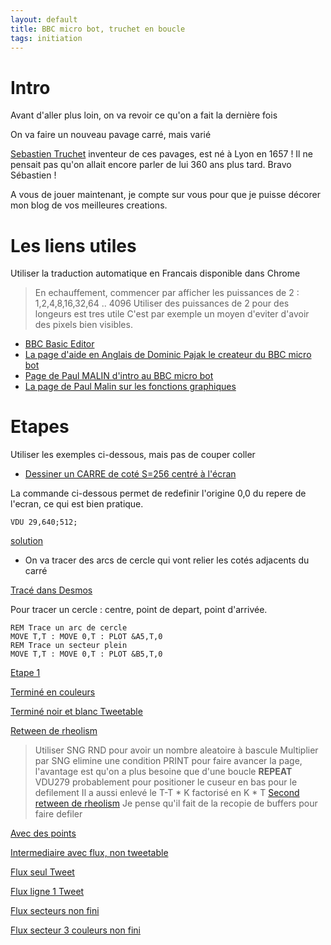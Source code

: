 ```yaml
---
layout: default
title: BBC micro bot, truchet en boucle
tags: initiation
---
```

# Intro

Avant d'aller plus loin, on va revoir ce qu'on a fait la dernière fois

On va faire un nouveau pavage carré, mais varié

[Sebastien Truchet](https://fr.wikipedia.org/wiki/S%C3%A9bastien_Truchet) inventeur de ces pavages, est né à Lyon en 1657 ! Il ne pensait pas qu'on allait encore parler de lui 360 ans plus tard. Bravo Sébastien !

A vous de jouer maintenant, je compte sur vous pour que je puisse décorer mon blog de vos meilleures creations.

# Les liens utiles

Utiliser la traduction automatique en Francais disponible dans Chrome

>En echauffement, commencer par afficher les puissances de 2 : 1,2,4,8,16,32,64 .. 4096
>Utiliser des puissances de 2 pour des longeurs est tres utile 
>C'est par exemple un moyen d'eviter d'avoir des pixels bien visibles.

- [BBC Basic Editor](https://bbcmic.ro/)
- [La page d'aide en Anglais de Dominic Pajak le createur du BBC micro bot](https://www.bbcmicrobot.com/learn/index.html)
- [Page de Paul MALIN d'intro au BBC micro bot](https://translate.google.com/translate?sl=en&tl=fr&u=https://blog.mousefingers.com/post/bbc/bbc_bbcmicrobot/)
- [La page de Paul Malin sur les fonctions graphiques](https://blog.mousefingers.com/post/bbc/bbc_reference/)

# Etapes

Utiliser les exemples ci-dessous, mais pas de couper coller

- [Dessiner un CARRE de coté S=256 centré à l'écran](https://bbcmic.ro/#%7B%22v%22%3A1%2C%22program%22%3A%22MODE2%5CnS%3D128%5CnVDU%2029%2C640%3B512%3B%5CnMOVE%200%2C0%5CnPLOT%20153%2C100%2C0%5Cn%22%7D)

La commande ci-dessous permet de redefinir l'origine 0,0 du repere de l'ecran, ce qui est bien pratique.

```basic
VDU 29,640;512;
```
[solution](https://bbcmic.ro/#%7B%22v%22%3A1%2C%22program%22%3A%22MODE2%5CnS%3D256%5CnVDU%2029%2C640%3B512%3B%5CnMOVE%200%2C0%5CnT%3DS%2F2%5CnMOVE%20T%2CT%5CnDRAW%20-T%2CT%20%5CnDRAW%20-T%2C-T%20%5CnDRAW%20T%2C-T%20%5CnDRAW%20T%2CT%20%5Cn%5Cn%22%7D)

- On va tracer des arcs de cercle qui vont relier les cotés adjacents du carré

[Tracé dans Desmos](https://www.desmos.com/calculator/of9rjtqrlo)

Pour tracer un cercle : centre, point de depart, point d'arrivée.
```basic
REM Trace un arc de cercle
MOVE T,T : MOVE 0,T : PLOT &A5,T,0
REM Trace un secteur plein
MOVE T,T : MOVE 0,T : PLOT &B5,T,0
```

[Etape 1](https://bbcmic.ro/#%7B%22v%22%3A1%2C%22program%22%3A%22MODE1%5CnS%3D128*4%5CnVDU%2029%2C640%3B512%3B%5CnMOVE%200%2C0%5CnT%3DS%2F2%5CnMOVE%20T%2CT%5CnDRAW%20-T%2CT%20%5CnDRAW%20-T%2C-T%20%5CnDRAW%20T%2C-T%20%5CnDRAW%20T%2CT%20%5CnGCOL%200%2C1%20%3A%20PROCS%2811%2F8%2C%26B5%29%5CnGCOL%200%2C2%20%3A%20PROCS%2810%2F8%2C%26B5%29%5CnGCOL%200%2C3%20%3A%20PROCS%281%2C%26A5%29%5CnGCOL%200%2C1%20%3A%20PROCS%286%2F8%2C%26B5%29%5CnGCOL%200%2C0%20%3A%20PROCS%285%2F8%2C%26B5%29%5CnEND%5CnDEF%20PROCS%28R%2CCODE%29%5CnMOVE%20T%2CT%20%3A%20MOVE%20T-T*R%2CT%20%3A%20PLOT%20CODE%2CT%2CT-T*R%5CnENDPROC%22%7D)

[Terminé en couleurs](https://bbcmic.ro/#%7B%22v%22%3A1%2C%22program%22%3A%22MODE2%5CnS%3D128*3%5CnT%3DS%2F2%5CnFOR%20I%3D0%20TO%205%5CnFOR%20J%3D0%20TO%205%5CnVDU%2029%2CI*S%3BJ*S%3B%5CnREM%20VDU%2029%2C640%3B512%3B%5CnA%3DRND%282%29%5CnIF%20A%3D1%20THEN%20PROCR%281%2C1%29%20%3A%20PROCR%28-1%2C-1%29%20ELSE%20PROCR%28-1%2C1%29%20%3A%20PROCR%281%2C-1%29%5CnNEXT%20J%5CnNEXT%20I%5CnEND%5CnDEF%20PROCR%28FX%2CFY%29%5CnGCOL%200%2C1%20%3A%20PROCS%2811%2F8%2C%26B5%29%20%5CnGCOL%200%2C2%20%3A%20PROCS%2810%2F8%2C%26B5%29%5CnGCOL%200%2C0%20%3A%20PROCS%281%2C%26A5%29%5CnGCOL%200%2C1%20%3A%20PROCS%286%2F8%2C%26B5%29%5CnGCOL%200%2C0%20%3A%20PROCS%285%2F8%2C%26B5%29%5CnENDPROC%5CnDEF%20PROCS%28R%2CCODE%29%5CnIF%20FX*FY%3D%201%20THEN%20MOVE%20T*FX%2CT*FY%20%3A%20MOVE%20%28T-T*R%29*FX%2CT*FY%20%3A%20PLOT%20CODE%2CT*FX%2C%28T-T*R%29*FY%5CnIF%20FX*FY%3D-1%20THEN%20MOVE%20T*FX%2CT*FY%20%3A%20MOVE%20T*FX%2C%28T-T*R%29*FY%20%3A%20PLOT%20CODE%2C%28T-T*R%29*FX%2CT*FY%5CnENDPROC%22%7D)

[Terminé noir et blanc Tweetable](https://bbcmic.ro/#%7B%22v%22%3A1%2C%22program%22%3A%22MODE0%5CnS%3D128%5CnT%3DS%2F2%5CnFOR%20I%3D0%20TO%2010%5CnFOR%20J%3D0%20TO%208%5CnVDU%2029%2CI*S%3BJ*S%3B%5CnA%3DRND%282%29%5CnIF%20A%3D1%20THEN%20PROCR%281%2C1%29%20%3A%20PROCR%28-1%2C-1%29%20ELSE%20PROCR%28-1%2C1%29%20%3A%20PROCR%281%2C-1%29%5CnNEXT%20J%5CnNEXT%20I%5CnEND%5CnDEF%20PROCR%28FX%2CFY%29%5CnPROCS%2811%2F8%2C1%29%20%5CnPROCS%284.5%2F8%2C0%29%5CnENDPROC%5CnDEF%20PROCS%28R%2CC%29%5CnGCOL%200%2CC%5CnMOVE%20T*FX%2CT*FY%5CnK%3DT-T*R%5CnIF%20A%3D1%20THEN%20MOVE%20K*FX%2CT*FY%20%3A%20PLOT%20%26B5%2CT*FX%2CK*FY%20ELSE%20MOVE%20T*FX%2CK*FY%20%3A%20PLOT%20%26B5%2CK*FX%2CT*FY%5CnENDPROC%22%7D)

[Retween de rheolism](https://bbcmic.ro/#%7B%22v%22%3A1%2C%22program%22%3A%22MODE0%5CnT%25%3D64%5CnVDU279%3B0%3B0%3B0%3B0%3B31%3B27%5CnREPEAT%5CnPRINT'''%5CnFORI%25%3D0TO10%5CnVDU29%2CI%25*T%25*2%3BT%25%3B%5CnPROCQ%28SGN%20RND%29%5CnNEXT%5CnUNTIL0%5CnDEF%20PROCQ%28A%25%29%5CnPROCR%28A%25*T%25%2CT%25%29%5CnPROCR%28-A%25*T%25%2C-T%25%29%5CnENDPROC%5CnDEF%20PROCR%28X%25%2CY%25%29%5CnPROCS%28-3%2F8%2C%26B5%29%5CnPROCS%287%2F16%2C%26B7%29%5CnENDPROC%5CnDEF%20PROCS%28K%2CP%25%29%5CnMOVEX%25%2CY%25%5CnIF%20A%25%3E0%20MOVEK*X%25%2CY%25%20%3A%20PLOTP%25%2CX%25%2CK*Y%25%20ELSE%20MOVEX%25%2CK*Y%25%20%3A%20PLOTP%25%2CK*X%25%2CY%25%5CnENDPROC%22%7D)
>Utiliser SNG RND pour avoir un nombre aleatoire à bascule
>Multiplier par SNG elimine une condition
>PRINT pour faire avancer la page, l'avantage est qu'on a plus besoine que d'une boucle **REPEAT**
>VDU279 probablement pour positioner le cuseur en bas pour le defilement
>Il a aussi enlevé le T-T * K factorisé en K * T 
[Second retween de rheolism](https://bbcmic.ro/#%7B%22v%22%3A1%2C%22program%22%3A%22MODE0%3AVDU29%2C64%3B960%3B%3AFORA%25%3D0TO1%3ACLS%3APROCQ%28A%25*2-1%29%3AFORY%25%3D0TO3%3AF%25%3DHIMEM%2BY%25*640%3AT%25%3D%40%25%2B256*A%25%2B64*Y%25%3AFORX%25%3D0TO63STEP4%3AT%25!X%25%3DF%25!X%25%3ANEXT%2C%2C%3AVDU279%3B0%3B0%3B0%3B0%3B31%3B31%5CnREPEATFORL%25%3D0TO7%3AR%25%3D65535ANDRND%3AFORY%25%3D0TO3%3APRINT%3AFORX%25%3D0TO9%3AT%25%3DHIMEM%2BL%25*2560%2BY%25*640%2BX%25*64%3AF%25%3D64*Y%25%2B%40%25%2B%28256ANDR%25*2%5EX%25%29%3AFORI%25%3D0TO63STEP4%3AT%25!I%25%3DF%25!I%25%3ANEXT%2C%2C%2C%3AUNTIL0%5CnDEFPROCQ%28A%25%29PROCR%28A%25*64%2C64%29%3APROCR%28-A%25*64%2C-64%29%3AENDPROC%5CnDEFPROCR%28X%25%2CY%25%29PROCS%28-3%2F8%2C%26B5%29%3APROCS%287%2F16%2C%26B7%29%3AENDPROC%5CnDEFPROCS%28K%2CP%25%29MOVEX%25%2CY%25%3AIFA%25%3E0MOVEK*X%25%2CY%25%3APLOTP%25%2CX%25%2CK*Y%25%3AENDPROC%20ELSEMOVEX%25%2CK*Y%25%3APLOTP%25%2CK*X%25%2CY%25%3AENDPROC%22%7D)
>Je pense qu'il fait de la recopie de buffers pour faire defiler


[Avec des points](https://bbcmic.ro/#%7B%22v%22%3A1%2C%22program%22%3A%22MODE2%5CnS%3D128*3%5CnT%3DS%2F2%5CnFOR%20I%3D0%20TO%205%5CnFOR%20J%3D0%20TO%205%5CnVDU%2029%2CI*S%3BJ*S%3B%5CnREM%20VDU%2029%2C640%3B512%3B%5CnA%3DRND%282%29%5CnIF%20A%3D1%20THEN%20FX%3D1%20%3A%20FY%3D1%20%3A%20PROCR%20%3A%20FX%3D-1%20%3A%20FY%3D-1%20%3A%20PROCR%5CnIF%20A%3D2%20THEN%20FX%3D-1%20%3A%20FY%3D1%20%3A%20PROCR%20%3A%20FX%3D1%20%3A%20FY%3D-1%20%3A%20PROCR%5CnNEXT%20J%5CnNEXT%20I%5CnEND%5CnDEF%20PROCR%5CnGCOL%200%2C1%20%3A%20PROCS%2811%2F8%2C%26B5%29%20%5CnGCOL%200%2C2%20%3A%20PROCS%2810%2F8%2C%26B5%29%5CnGCOL%200%2C0%20%3A%20PROCS%281%2C%26A5%29%5CnGCOL%200%2C1%20%3A%20PROCS%286%2F8%2C%26B5%29%5CnGCOL%200%2C0%20%3A%20PROCS%284.5%2F8%2C%26B5%29%5CnGCOL%200%2C4%20%3A%20MOVE%200%2CT*FY%20%3A%20PLOT%20153%2CT%2F8%2C0%5CnGCOL%200%2C5%20%3A%20MOVE%20T*FX%2C0%20%3A%20PLOT%20153%2CT%2F8%2C0%5CnGCOL%200%2C6%20%3A%20MOVE%20T*FX*%281-0.86%29%2CT*FY*0.5%20%3A%20PLOT%20153%2CT%2F8%2C0%5CnGCOL%200%2C7%20%3A%20MOVE%20T*FX*.5%2CT*FY*%281-0.86%29%20%3A%20PLOT%20153%2CT%2F8%2C0%5CnENDPROC%5CnDEF%20PROCS%28R%2CCODE%29%5CnIF%20FX*FY%3D%201%20THEN%20MOVE%20T*FX%2CT*FY%20%3A%20MOVE%20%28T-T*R%29*FX%2CT*FY%20%3A%20PLOT%20CODE%2CT*FX%2C%28T-T*R%29*FY%5CnIF%20FX*FY%3D-1%20THEN%20MOVE%20T*FX%2CT*FY%20%3A%20MOVE%20T*FX%2C%28T-T*R%29*FY%20%3A%20PLOT%20CODE%2C%28T-T*R%29*FX%2CT*FY%5CnENDPROC%22%7D)

[Intermediaire avec flux, non tweetable](https://bbcmic.ro/#%7B%22v%22%3A1%2C%22program%22%3A%22MODE2%5CnS%3D128*3%5CnT%3DS%2F2%5CnFOR%20I%3D0%20TO%203%5CnFOR%20J%3D0%20TO%203%5CnVDU%2029%2CI*S%3BJ*S%3B%5CnREM%20VDU%2029%2C640%3B512%3B%5CnA%3DRND%282%29%5CnIF%20A%3D1%20THEN%20FX%3D1%20%3A%20FY%3D1%20%3A%20PROCR%20%3A%20FX%3D-1%20%3A%20FY%3D-1%20%3A%20PROCR%5CnIF%20A%3D2%20THEN%20FX%3D-1%20%3A%20FY%3D1%20%3A%20PROCR%20%3A%20FX%3D1%20%3A%20FY%3D-1%20%3A%20PROCR%5CnNEXT%20J%5CnNEXT%20I%5CnPROCCYCLE%5CnEND%5CnDEF%20PROCR%5CnGCOL%200%2C1%20%3A%20PROCS%2811%2F8%2C%26B5%29%20%5CnGCOL%200%2C2%20%3A%20PROCS%2810%2F8%2C%26B5%29%5CnGCOL%200%2C0%20%3A%20PROCS%281%2C%26A5%29%5CnGCOL%200%2C1%20%3A%20PROCS%286%2F8%2C%26B5%29%5CnGCOL%200%2C0%20%3A%20PROCS%284.5%2F8%2C%26B5%29%5CnSW%3D0%5CnFOR%20AN%3D0%20TO%208%5CnIF%20%28%28I%2BJ%29%20MOD%202%29%3D0%20THEN%20GCOL%200%2C%28AN%20MOD%208%29%2B4%20%3A%20MOVE%20T*FX*%281-SIN%283.14*AN%2F16%29%29%2CT*FY*%281-COS%283.14*AN%2F16%29%29%20%3A%20PLOT%20153%2CT%2F8%2C0%5CnIF%20%28%28I%2BJ%29%20MOD%202%29%3D1%20THEN%20GCOL%200%2C%28%288-AN%29%20MOD%208%29%2B4%20%3A%20MOVE%20T*FX*%281-SIN%283.14*AN%2F16%29%29%2CT*FY*%281-COS%283.14*AN%2F16%29%29%20%3A%20PLOT%20153%2CT%2F8%2C0%5CnNEXT%20AN%5CnENDPROC%5CnDEF%20PROCS%28R%2CCODE%29%5CnIF%20FX*FY%3D%201%20THEN%20MOVE%20T*FX%2CT*FY%20%3A%20MOVE%20%28T-T*R%29*FX%2CT*FY%20%3A%20PLOT%20CODE%2CT*FX%2C%28T-T*R%29*FY%5CnIF%20FX*FY%3D-1%20THEN%20MOVE%20T*FX%2CT*FY%20%3A%20MOVE%20T*FX%2C%28T-T*R%29*FY%20%3A%20PLOT%20CODE%2C%28T-T*R%29*FX%2CT*FY%5CnENDPROC%5CnDEF%20PROCCYCLE%5CnK%3D4%20%3A%20REM%20logical%20colour%20to%20keep%20%5CnFOR%20Z%3D1%20TO%201000%5CnFOR%20L%3D4%20TO%2011%20%3A%20REM%20Only%20set%201-15%2C%20leave%200%20as%20black%5CnP%3D4%20%3A%20REM%20physical%20colour%20to%20set%5CnIF%20L%3DK%20THEN%20P%3D5%20%3A%20REM%20set%20physical%20colour%20to%20magenta%5CnVDU%2019%2CL%2CP%2C0%2C0%2C0%5CnNEXT%20L%5CnK%3DK%2B1%5CnIF%20K%3E11%20THEN%20K%3D4%5Cn*FX%2019%5CnNEXT%20Z%5CnENDPROC%22%7D)

[Flux seul Tweet](https://bbcmic.ro/#%7B%22v%22%3A1%2C%22program%22%3A%22MODE2%5CnS%3D128*3%5CnT%3DS%2F2%5CnFORI%3D0TO3%5CnFORJ%3D0TO3%5CnVDU29%2CI*S%3BJ*S%3B%5CnA%3DRND%282%29%5CnIFA%3D1THENFX%3D1%3AFY%3D1%3APROCR%3AFX%3D-1%3AFY%3D-1%3APROCR%20ELSEFX%3D-1%3AFY%3D1%3APROCR%3AFX%3D1%3AFY%3D-1%3APROCR%5CnNEXTJ%5CnNEXTI%5CnPROCC%5CnEND%5CnDEF%20PROCR%5CnFOR%20AN%3D0TO8%5CnW%3D%28I%2BJ%29%20MOD%202%5CnSI%3D1-SIN%283.14*AN%2F16%29%5CnCO%3D1-COS%283.14*AN%2F16%29%5CnIFW%3D0%20THEN%20GCOL0%2C%28AN%20MOD%208%29%2B4%3AMOVET*FX*SI%2CT*FY*CO%3APLOT%20153%2CT%2F8%2C0%20ELSEGCOL0%2C%28%288-AN%29MOD8%29%2B4%3AMOVET*FX*SI%2CT*FY*CO%3APLOT%20153%2CT%2F8%2C0%5CnNEXTAN%5CnENDPROC%5CnDEF%20PROCC%5CnK%3D4%20%5CnFORZ%3D1TO1E9%5CnFORL%3D4TO11%5CnP%3D4%5CnIFL%3DK%20THENP%3D5%5CnVDU%2019%2CL%2CP%2C0%2C0%2C0%5CnNEXT%20L%5CnK%3DK%2B1%5CnIF%20K%3E11%20THEN%20K%3D4%5Cn*FX%2019%5CnNEXT%20Z%5CnENDPROC%22%7D)

[Flux ligne 1 Tweet](https://bbcmic.ro/#%7B%22v%22%3A1%2C%22program%22%3A%22MODE2%5CnS%3D128%5CnT%3DS%2F2%5CnFORI%3D0TO3%5CnFORJ%3D0TO3%5CnVDU29%2CI*S%3BJ*S%3B%5CnA%3DRND%282%29%5CnIFA%3D1THENPROCR%281%2C1%29%3APROCR%28-1%2C-1%29%20ELSEPROCR%28-1%2C1%29%3APROCR%281%2C-1%29%5CnNEXTJ%5CnNEXTI%5CnPROCC%5CnEND%5CnDEF%20PROCR%28FX%2CFY%29%5CnFOR%20AN%3D0TO8%5CnW%3D%28I%2BJ%29MOD2%5CnB%3D3.14*AN%2F16%5CnU%3DCOS%28B%29%5CnV%3DSIN%28B%29%5CnIFW%3D0%20THEN%20GCOL0%2C%28AN%20MOD%208%29%2B4%3APROCD%20ELSEGCOL0%2C%28%288-AN%29MOD8%29%2B4%3APROCD%20%5CnNEXTAN%5CnENDPROC%5CnDEF%20PROCD%5CnMOVET*FX*%281-U*.8%29%2CT*FY*%281-V*.8%29%3ADRAW%20T*FX*%281-U*1.2%29%2CT*FY*%281-V*1.2%29%5CnENDPROC%5CnDEF%20PROCC%5CnK%3D4%20%5CnFORZ%3D1TO1E9%5CnFORL%3D4TO11%5CnP%3D4%5CnIFL%3DK%20THENP%3D5%5CnVDU%2019%2CL%2CP%2C0%2C0%2C0%5CnNEXT%20L%5CnK%3DK%2B1%5CnIF%20K%3E11%20THEN%20K%3D4%5Cn*FX%2019%5CnNEXT%20Z%5CnENDPROC%22%7D)

[Flux secteurs non fini](https://bbcmic.ro/#%7B%22v%22%3A1%2C%22program%22%3A%22MODE2%5CnS%3D128*3%5CnT%3DS%2F2%5CnFORI%3D0TO2%5CnFORJ%3D0TO2%5CnVDU29%2CI*S%3BJ*S%3B%5CnA%3DRND%282%29%5CnIFA%3D1THENFX%3D1%3AFY%3D1%3APROCR%3AFX%3D-1%3AFY%3D-1%3APROCR%20ELSEFX%3D-1%3AFY%3D1%3APROCR%3AFX%3D1%3AFY%3D-1%3APROCR%5CnNEXTJ%5CnNEXTI%5CnPROCC%5CnEND%5CnDEF%20PROCR%5CnFOR%20AN%3D0TO7%5CnW%3D%28I%2BJ%29MOD2%5CnB%3D3.14*AN%2F16%5CnC%3D3.14*%28AN%2B1%29%2F16%5CnU%3DCOS%28B%29%5CnV%3DSIN%28B%29%5CnU2%3DCOS%28C%29%5CnV2%3DSIN%28C%29%5CnIFW%3D0%20THEN%20GCOL0%2C%28AN%20MOD%208%29%2B4%3APROCD%20ELSEGCOL0%2C%28%288-AN%29MOD8%29%2B4%3APROCD%20%5CnNEXTAN%5CnMOVE%20T*FX%2CT*FY%5CnIF%20A%3D1%20MOVE%20.25*T*FX%2CT*FY%20%3A%20PLOT%20%26B7%2CT*FX%2C.25*T*FY%20%5CnIF%20A%3D2%20MOVE%20T*FX%2C.25*T*FY%20%3A%20PLOT%20%26B7%2C.25*T*FX%2CT*FY%5CnENDPROC%5CnDEF%20PROCD%5CnREM%20MOVE%20T*FX*%281-U*.8%29%2CT*FY*%281-V*.8%29%3ADRAW%20T*FX*%281-U*1.2%29%2CT*FY*%281-V*1.2%29%5CnMOVE%20T*FX%2CT*FY%5CnIF%20A%3D1%20THEN%20MOVE%20T*FX*%281-U*1.25%29%2CT*FY*%281-V*1.25%29%20%3A%20PLOT%20%26B5%2CT*FX*%281-U2*1.25%29%2CT*FY*%281-V2*1.25%29%20%5CnIF%20A%3D2%20THEN%20MOVE%20T*FX*%281-U2*1.25%29%2CT*FY*%281-V2*1.25%29%20%3A%20PLOT%20%26B5%2CT*FX*%281-U*1.25%29%2CT*FY*%281-V*1.25%29%5CnENDPROC%5CnDEF%20PROCC%5CnK%3D4%20%5CnFORZ%3D1TO1E9%5CnFORL%3D4TO11%5CnP%3D4%5CnIFL%3DK%20THENP%3D5%5CnVDU%2019%2CL%2CP%2C0%2C0%2C0%5CnNEXT%20L%5CnK%3DK%2B1%5CnIF%20K%3E11%20THEN%20K%3D4%5Cn*FX%2019%5CnNEXT%20Z%5CnENDPROC%22%7D)

[Flux secteur 3 couleurs non fini](https://bbcmic.ro/#%7B%22v%22%3A1%2C%22program%22%3A%22MODE1%5CnVDU%2019%2C0%2C4%2C0%2C0%2C0%5CnS%3D128*2%5CnT%3DS%2F2%5CnFORI%3D0TO5%5CnFORJ%3D0TO5%5CnVDU29%2CI*S%3BJ*S%3B%5CnA%3DRND%282%29%5CnIFA%3D1THENFX%3D1%3AFY%3D1%3APROCR%3AFX%3D-1%3AFY%3D-1%3APROCR%20ELSEFX%3D-1%3AFY%3D1%3APROCR%3AFX%3D1%3AFY%3D-1%3APROCR%5CnNEXTJ%5CnNEXTI%5CnEND%5CnDEF%20PROCR%5CnFOR%20AN%3D0TO2%5CnW%3D%28I%2BJ%29MOD2%5CnB%3D3.14*AN%2F6%5CnC%3D3.14*%28AN%2B1%29%2F6%5CnU%3DCOS%28B%29%5CnV%3DSIN%28B%29%5CnU2%3DCOS%28C%29%5CnV2%3DSIN%28C%29%5CnIFW%3D0%20THEN%20GCOL0%2CAN%2B1%3APROCD%20ELSEGCOL0%2C%282-AN%29%2B1%3APROCD%20%5CnNEXTAN%5CnMOVE%20T*FX%2CT*FY%5CnIF%20A%3D1%20MOVE%20.25*T*FX%2CT*FY%20%3A%20PLOT%20%26B7%2CT*FX%2C.25*T*FY%20%5CnIF%20A%3D2%20MOVE%20T*FX%2C.25*T*FY%20%3A%20PLOT%20%26B7%2C.25*T*FX%2CT*FY%5CnENDPROC%5CnDEF%20PROCD%5CnMOVE%20T*FX%2CT*FY%5CnIF%20A%3D1%20THEN%20MOVE%20T*FX*%281-U*1.25%29%2CT*FY*%281-V*1.25%29%20%3A%20PLOT%20%26B5%2CT*FX*%281-U2*1.25%29%2CT*FY*%281-V2*1.25%29%20%5CnIF%20A%3D2%20THEN%20MOVE%20T*FX*%281-U2*1.25%29%2CT*FY*%281-V2*1.25%29%20%3A%20PLOT%20%26B5%2CT*FX*%281-U*1.25%29%2CT*FY*%281-V*1.25%29%5CnENDPROC%22%7D)

